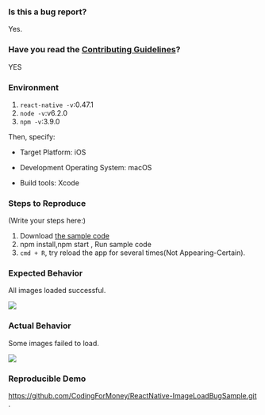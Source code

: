 ### Is this a bug report?

Yes.

### Have you read the [Contributing Guidelines](https://facebook.github.io/react-native/docs/contributing.html)?

YES

### Environment

1. `react-native -v`:0.47.1
2. `node -v`:v6.2.0
3. `npm -v`:3.9.0

Then, specify:

- Target Platform:
iOS

- Development Operating System:
macOS

- Build tools:
Xcode

### Steps to Reproduce

(Write your steps here:)

1. Download [the sample code](https://github.com/CodingForMoney/ReactNative-ImageLoadBugSample.git)
2. npm install,npm start , Run sample code
3. `cmd + R`, try reload the app for several times(Not Appearing-Certain).

### Expected Behavior

All images loaded successful.

![](http://resource.luoxianming.cn/rnimagenormal.png)

### Actual Behavior

Some images failed to load.

![](http://resource.luoxianming.cn/rnimgefailed.png)

### Reproducible Demo


https://github.com/CodingForMoney/ReactNative-ImageLoadBugSample.git
.

